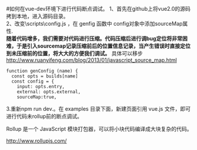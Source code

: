 #如何在vue-dev环境下进行代码断点调试。
1、首先在github上将vue2.0的源码拷到本地，进入源码目录。  
2、改变\\scripts\\config.js ，在 genfig 函数中 config对象中添加sourceMap属性.  
**随着代码增多，我们需要对代码进行压缩。代码压缩后进行调bug定位将非常困难，于是引入sourcemap记录压缩前后的位置信息记录，当产生错误时直接定位到未压缩前的位置，将大大的方便我们调试。**
具体可以移步 http://www.ruanyifeng.com/blog/2013/01/javascript_source_map.html
```
function genConfig (name) {
  const opts = builds[name]
  const config = {
    input: opts.entry,
    external: opts.external,
    sourceMap:true,
```
3.重新npm run dev.。在 examples 目录下面，新建页面引用 vue.js 文件，即可进行代码未rollup前的断点调试。

Rollup 是一个 JavaScript 模块打包器，可以将小块代码编译成大块复杂的代码。

http://www.rollupjs.com/